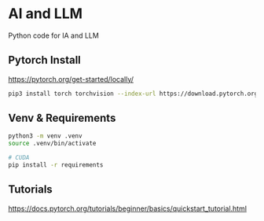 # AI and LLM
Python code for IA and LLM

## Pytorch Install

https://pytorch.org/get-started/locally/

```bash
pip3 install torch torchvision --index-url https://download.pytorch.org/whl/cpu
```

## Venv & Requirements

```bash
python3 -m venv .venv
source .venv/bin/activate

# CUDA
pip install -r requirements
```


## Tutorials
https://docs.pytorch.org/tutorials/beginner/basics/quickstart_tutorial.html
